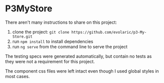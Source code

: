 # P3MyStore

There aren't many instructions to share on this project:

1. clone the project: `git clone https://github.com/evolaric/p3-My-Store.git`
2. run `npm install` to install dependencies
3. run `ng serve` from the command line to serve the project

The testing specs were generated automatically, but contain no tests as they were not a requirement for this project.

The component css files were left intact even though I used global styles in most cases.
